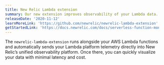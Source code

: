 ```yaml
---
title: New Relic Lambda extension
summary: Our new extension improves observability of your Lambda data.
releaseDate: '2020-11-12'
learnMoreLink: 'https://github.com/newrelic/newrelic-lambda-extension'
getStartedLink: 'https://docs.newrelic.com/docs/serverless-function-monitoring/aws-lambda-monitoring/get-started/monitoring-aws-lambda-serverless-monitoring'
---
```


The `newrelic-lambda-extension` runs alongside your AWS Lambda functions and automatically sends your Lambda platform telemetry directly into New Relic’s unified observability platform. Once there, you can quickly visualize your data with minimal latency and cost.

